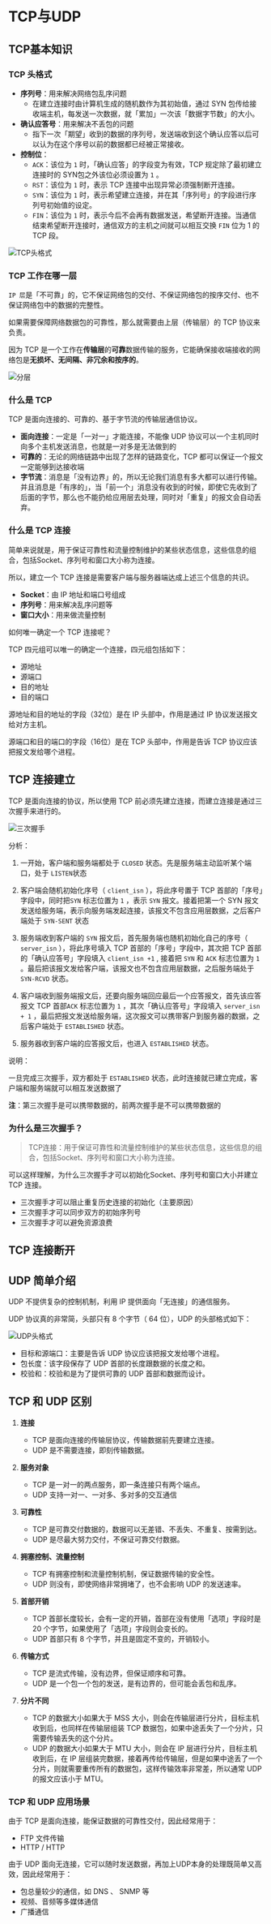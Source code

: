 # TCP与UDP

## TCP基本知识

### TCP 头格式

- **序列号**：用来解决网络包乱序问题
  - 在建立连接时由计算机生成的随机数作为其初始值，通过 SYN 包传给接收端主机，每发送一次数据，就「累加」一次该「数据字节数」的大小。
- **确认应答号**：用来解决不丢包的问题
  - 指下一次「期望」收到的数据的序列号，发送端收到这个确认应答以后可以认为在这个序号以前的数据都已经被正常接收。
- **控制位**：
  - `ACK`：该位为 `1` 时，「确认应答」的字段变为有效，TCP 规定除了最初建立连接时的 SYN包之外该位必须设置为 `1` 。
  - `RST`：该位为 `1` 时，表示 TCP 连接中出现异常必须强制断开连接。
  - `SYN`：该位为 `1` 时，表示希望建立连接，并在其「序列号」的字段进行序列号初始值的设定。
  - `FIN`：该位为 `1` 时，表示今后不会再有数据发送，希望断开连接。当通信结束希望断开连接时，通信双方的主机之间就可以相互交换 `FIN` 位为 1 的 TCP 段。

![TCP头格式](/static/images/tcp-head.jpg)

### TCP 工作在哪一层

`IP 层`是「不可靠」的，它不保证网络包的交付、不保证网络包的按序交付、也不保证网络包中的数据的完整性。

如果需要保障网络数据包的可靠性，那么就需要由上层（传输层）的 TCP 协议来负责。

因为 TCP 是一个工作在**传输层**的**可靠**数据传输的服务，它能确保接收端接收的网络包是**无损坏、无间隔、非冗余和按序的**。

![分层](/static/images/tcp-layer.jpg)

### 什么是 TCP

TCP 是面向连接的、可靠的、基于字节流的传输层通信协议。

- **面向连接**：一定是「一对一」才能连接，不能像 UDP 协议可以一个主机同时向多个主机发送消息，也就是一对多是无法做到的
- **可靠的**：无论的网络链路中出现了怎样的链路变化，TCP 都可以保证一个报文一定能够到达接收端
- **字节流**：消息是「没有边界」的，所以无论我们消息有多大都可以进行传输。并且消息是「有序的」，当「前一个」消息没有收到的时候，即使它先收到了后面的字节，那么也不能扔给应用层去处理，同时对「重复」的报文会自动丢弃。

### 什么是 TCP 连接

简单来说就是，用于保证可靠性和流量控制维护的某些状态信息，这些信息的组合，包括Socket、序列号和窗口大小称为连接。

所以，建立一个 TCP 连接是需要客户端与服务器端达成上述三个信息的共识。

- **Socket**：由 IP 地址和端口号组成
- **序列号**：用来解决乱序问题等
- **窗口大小**：用来做流量控制

如何唯一确定一个 TCP 连接呢？

TCP 四元组可以唯一的确定一个连接，四元组包括如下：

- 源地址
- 源端口
- 目的地址
- 目的端口

源地址和目的地址的字段（32位）是在 IP 头部中，作用是通过 IP 协议发送报文给对方主机。

源端口和目的端口的字段（16位）是在 TCP 头部中，作用是告诉 TCP 协议应该把报文发给哪个进程。

## TCP 连接建立

TCP 是面向连接的协议，所以使用 TCP 前必须先建立连接，而建立连接是通过三次握手来进行的。

![三次握手](/static/images/tcp-connect.jpg)

分析：

1. 一开始，客户端和服务端都处于 `CLOSED` 状态。先是服务端主动监听某个端口，处于 `LISTEN`状态

2. 客户端会随机初始化序号（ `client_isn` ），将此序号置于 TCP 首部的「序号」字段中，同时把`SYN` 标志位置为 `1` ，表示 `SYN` 报文。接着把第一个 SYN 报文发送给服务端，表示向服务端发起连接，该报文不包含应用层数据，之后客户端处于 `SYN-SENT` 状态

3. 服务端收到客户端的 `SYN` 报文后，首先服务端也随机初始化自己的序号（ `server_isn` ），将此序号填入 TCP 首部的「序号」字段中，其次把 TCP 首部的「确认应答号」字段填入 `client_isn +1` , 接着把 `SYN` 和 `ACK` 标志位置为 `1` 。最后把该报文发给客户端，该报文也不包含应用层数据，之后服务端处于 `SYN-RCVD` 状态。

4. 客户端收到服务端报文后，还要向服务端回应最后一个应答报文，首先该应答报文 TCP 首部`ACK` 标志位置为 `1` ，其次「确认应答号」字段填入 `server_isn + 1` ，最后把报文发送给服务端，这次报文可以携带客户到服务器的数据，之后客户端处于 `ESTABLISHED` 状态。

5. 服务器收到客户端的应答报文后，也进入 `ESTABLISHED` 状态。

说明：

一旦完成三次握手，双方都处于 `ESTABLISHED` 状态，此时连接就已建立完成，客户端和服务端就可以相互发送数据了

**注**：第三次握手是可以携带数据的，前两次握手是不可以携带数据的

### 为什么是三次握手？

> TCP连接：用于保证可靠性和流量控制维护的某些状态信息，这些信息的组合，包括Socket、序列号和窗口大小称为连接。

可以这样理解，为什么三次握手才可以初始化Socket、序列号和窗口大小并建立 TCP 连接。

- 三次握手才可以阻止重复历史连接的初始化（主要原因）
- 三次握手才可以同步双方的初始序列号
- 三次握手才可以避免资源浪费

## TCP 连接断开

## UDP 简单介绍

UDP 不提供复杂的控制机制，利用 IP 提供面向「无连接」的通信服务。

UDP 协议真的非常简，头部只有 8 个字节（ 64 位），UDP 的头部格式如下：

![UDP头格式](/static/images/tcp-udp.jpg)

- 目标和源端口：主要是告诉 UDP 协议应该把报文发给哪个进程。
- 包长度：该字段保存了 UDP 首部的长度跟数据的长度之和。
- 校验和：校验和是为了提供可靠的 UDP 首部和数据而设计。

## TCP 和 UDP 区别

1. **连接**
   - TCP 是面向连接的传输层协议，传输数据前先要建立连接。
   - UDP 是不需要连接，即刻传输数据。

2. **服务对象**
   - TCP 是一对一的两点服务，即一条连接只有两个端点。
   - UDP 支持一对一、一对多、多对多的交互通信

3. **可靠性**
   - TCP 是可靠交付数据的，数据可以无差错、不丢失、不重复、按需到达。
   - UDP 是尽最大努力交付，不保证可靠交付数据。

4. **拥塞控制、流量控制**
   - TCP 有拥塞控制和流量控制机制，保证数据传输的安全性。
   - UDP 则没有，即使网络非常拥堵了，也不会影响 UDP 的发送速率。

5. **首部开销**
   - TCP 首部长度较长，会有一定的开销，首部在没有使用「选项」字段时是 20 个字节，如果使用了「选项」字段则会变长的。
   - UDP 首部只有 8 个字节，并且是固定不变的，开销较小。

6. **传输方式**
   - TCP 是流式传输，没有边界，但保证顺序和可靠。
   - UDP 是一个包一个包的发送，是有边界的，但可能会丢包和乱序。

7. **分片不同**
   - TCP 的数据大小如果大于 MSS 大小，则会在传输层进行分片，目标主机收到后，也同样在传输层组装 TCP 数据包，如果中途丢失了一个分片，只需要传输丢失的这个分片。
   - UDP 的数据大小如果大于 MTU 大小，则会在 IP 层进行分片，目标主机收到后，在 IP 层组装完数据，接着再传给传输层，但是如果中途丢了一个分片，则就需要重传所有的数据包，这样传输效率非常差，所以通常 UDP 的报文应该小于 MTU。

### TCP 和 UDP 应用场景

由于 TCP 是面向连接，能保证数据的可靠性交付，因此经常用于：

- FTP 文件传输
- HTTP / HTTP

由于 UDP 面向无连接，它可以随时发送数据，再加上UDP本身的处理既简单又高效，因此经常用于：

- 包总量较少的通信，如 DNS 、 SNMP 等
- 视频、音频等多媒体通信
- 广播通信
